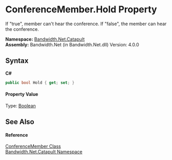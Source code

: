 ﻿# ConferenceMember.Hold Property 
 

If "true", member can't hear the conference. If "false", the member can hear the conference.

**Namespace:**&nbsp;<a href ="N_Bandwidth_Net_Catapult.md">Bandwidth.Net.Catapult</a><br />**Assembly:**&nbsp;Bandwidth.Net (in Bandwidth.Net.dll) Version: 4.0.0

## Syntax

**C#**<br />
``` C#
public bool Hold { get; set; }
```


#### Property Value
Type: <a href="http://msdn2.microsoft.com/en-us/library/a28wyd50" target="_blank">Boolean</a>

## See Also


#### Reference
<a href ="T_Bandwidth_Net_Catapult_ConferenceMember.md">ConferenceMember Class</a><br /><a href ="N_Bandwidth_Net_Catapult.md">Bandwidth.Net.Catapult Namespace</a><br />